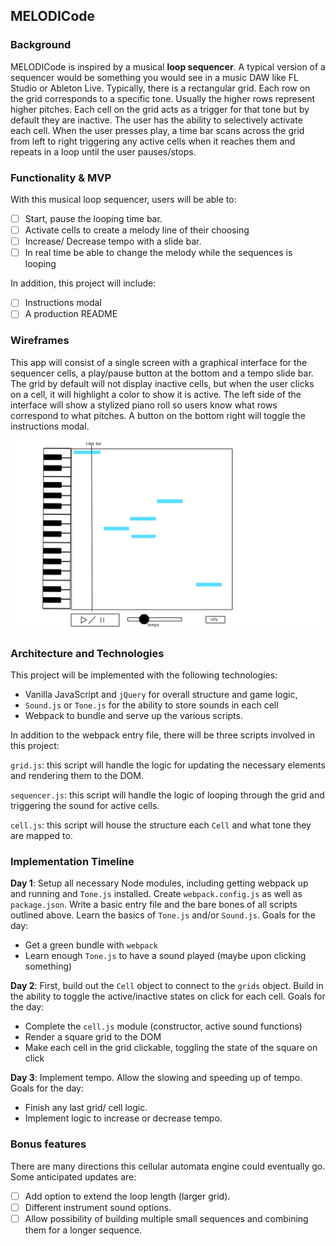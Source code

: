 ## MELODICode

### Background

MELODICode is inspired by a musical **loop sequencer**. A typical version of a sequencer would be something you would see in a music DAW like FL Studio or Ableton Live. Typically, there is a rectangular grid. Each row on the grid corresponds to a specific tone. Usually the higher rows represent higher pitches. Each cell on the grid acts as a trigger for that tone but by default  they are inactive. The user has the ability to selectively activate each cell. When the user presses play, a time bar scans across the grid from left to right triggering any active cells when it reaches them and repeats in a loop until the user pauses/stops.

### Functionality & MVP  

With this musical loop sequencer, users will be able to:

- [ ] Start, pause the looping time bar.
- [ ] Activate cells to create a melody line of their choosing
- [ ] Increase/ Decrease tempo with a slide bar.
- [ ] In real time be able to change the melody while the sequences is looping

In addition, this project will include:

- [ ] Instructions modal
- [ ] A production README

### Wireframes

This app will consist of a single screen with a graphical interface for the sequencer cells, a play/pause button at the bottom and a tempo slide bar. The grid by default will not display inactive cells, but when the user clicks on a cell, it will highlight a color to show it is active. The left side of the interface will show a stylized piano roll so users know what rows correspond to what pitches. A button on the bottom right will toggle the instructions modal.

![wireframes](/docs/main_wireframe.png)

### Architecture and Technologies

This project will be implemented with the following technologies:

- Vanilla JavaScript and `jQuery` for overall structure and game logic,
- `Sound.js` or `Tone.js` for the ability to store sounds in each cell
- Webpack to bundle and serve up the various scripts.

In addition to the webpack entry file, there will be three scripts involved in this project:

`grid.js`: this script will handle the logic for updating the necessary elements and rendering them to the DOM.

`sequencer.js`: this script will handle the logic of looping through the grid and triggering the sound for active cells.

`cell.js`: this script will house the structure each `Cell` and what tone they are mapped to.

### Implementation Timeline

**Day 1**: Setup all necessary Node modules, including getting webpack up and running and `Tone.js` installed.  Create `webpack.config.js` as well as `package.json`.  Write a basic entry file and the bare bones of all scripts outlined above.  Learn the basics of `Tone.js` and/or `Sound.js`.  Goals for the day:

- Get a green bundle with `webpack`
- Learn enough `Tone.js` to have a sound played (maybe upon clicking something)

**Day 2**: First, build out the `Cell` object to connect to the `grids` object. Build in the ability to toggle the active/inactive states on click for each cell.  Goals for the day:

- Complete the `cell.js` module (constructor, active sound functions)
- Render a square grid to the DOM
- Make each cell in the grid clickable, toggling the state of the square on click

**Day 3**: Implement tempo. Allow the slowing and speeding up of tempo. Goals for the day:

- Finish any last grid/ cell logic.
- Implement logic to increase or decrease tempo.


### Bonus features

There are many directions this cellular automata engine could eventually go.  Some anticipated updates are:

- [ ] Add option to extend the loop length (larger grid).
- [ ] Different instrument sound options.
- [ ] Allow possibility of building multiple small sequences and combining them for a longer sequence.
